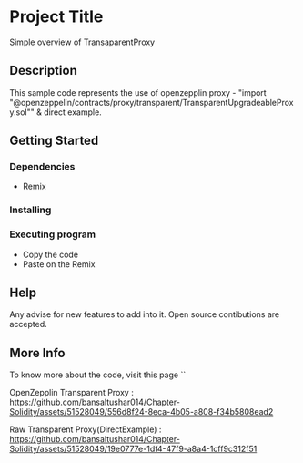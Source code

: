 # Project Title

Simple overview of TransaparentProxy

## Description

This sample code represents the use of openzepplin proxy - "import "@openzeppelin/contracts/proxy/transparent/TransparentUpgradeableProxy.sol"" & direct example. 

## Getting Started

### Dependencies

* Remix


### Installing


### Executing program

* Copy the code
* Paste on the Remix

## Help

Any advise for new features to add into it. Open source contibutions are accepted. 


## More Info 

To know more about the code, visit this page ``

OpenZepplin Transparent Proxy : 
https://github.com/bansaltushar014/Chapter-Solidity/assets/51528049/556d8f24-8eca-4b05-a808-f34b5808ead2




Raw Transparent Proxy(DirectExample) :
https://github.com/bansaltushar014/Chapter-Solidity/assets/51528049/19e0777e-1df4-47f9-a8a4-1cff9c312f51






